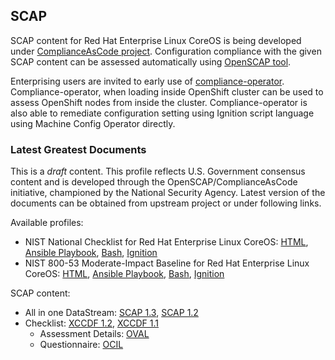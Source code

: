 ## SCAP

SCAP content for Red Hat Enterprise Linux CoreOS is being developed under [ComplianceAsCode project](https://github.com/ComplianceAsCode/content). Configuration compliance with the given SCAP content can be assessed automatically using [OpenSCAP tool](https://access.redhat.com/documentation/en-us/red_hat_enterprise_linux/8/html/security_hardening/scanning-the-system-for-security-compliance-and-vulnerabilities_security-hardening).

Enterprising users are invited to early use of [compliance-operator](https://github.com/openshift/compliance-operator). Compliance-operator, when loading inside OpenShift cluster can be used to assess OpenShift nodes from inside the cluster. Compliance-operator is also able to remediate configuration setting using Ignition script language using Machine Config Operator directly.

### Latest Greatest Documents
This is a *draft* content. This profile reflects U.S. Government consensus content and is developed through the OpenSCAP/ComplianceAsCode initiative, championed by the National Security Agency. Latest version of the documents can be obtained from upstream project or under following links.

Available profiles:
 * NIST National Checklist for Red Hat Enterprise Linux CoreOS: [HTML](/cac/guides/ssg-ocp4-guide-coreos-ncp.html), [Ansible Playbook](/cac/ansible/ocp4-playbook-coreos-ncp.yml), [Bash](/cac/bash/ocp4-script-coreos-ncp.sh), [Ignition](/cac/ocp4/ignition-fixes.xml)
 * NIST 800-53 Moderate-Impact Baseline for Red Hat Enterprise Linux CoreOS: [HTML](/cac/guides/ssg-ocp4-guide-moderate.html ), [Ansible Playbook](/cac/ansible/ocp4-playbook-moderate.yml), [Bash](/cac/bash/ocp4-script-moderate.sh), [Ignition](/cac/ocp4/ignition-fixes.xml)

SCAP content:
 * All in one DataStream: [SCAP 1.3](/cac/ssg-ocp4-ds.xml), [SCAP 1.2](/cac/ssg-ocp4-ds-1.2.xml)
 * Checklist: [XCCDF 1.2](/cac/ssg-ocp4-xccdf-1.2.xml), [XCCDF 1.1](/cac/ssg-ocp4-xccdf.xml)
   * Assessment Details: [OVAL](/cac/ssg-ocp4-oval.xml)
   * Questionnaire: [OCIL](/cac/ssg-ocp4-ocil.xml)
